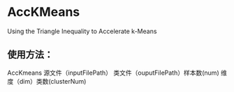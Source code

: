 # AccKMeans
Using the Triangle Inequality to Accelerate k-Means

## 使用方法：
   AccKmeans 源文件（inputFilePath） 类文件（ouputFilePath）样本数(num) 维度（dim）类数(clusterNum)